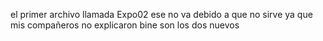 el primer archivo llamada Expo02 ese no va debido a que no sirve ya que mis compañeros no explicaron bine son los dos nuevos
